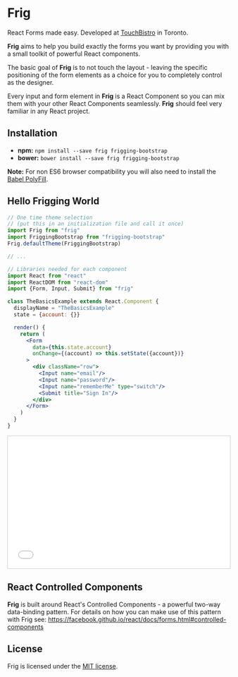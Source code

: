 
# Frig

React Forms made easy. Developed at [TouchBistro](http://touchbistro.com/) in Toronto.

**Frig** aims to help you build exactly the forms you want by providing you with a small toolkit of powerful React components.

The basic goal of **Frig** is to not touch the layout - leaving the specific positioning of the form elements as a choice for you to completely control as the designer.

Every input and form element in **Frig** is a React Component so you can mix them with your other React Components seamlessly. **Frig** should feel very familiar in any React project.


## Installation

* **npm:** `npm install --save frig frigging-bootstrap`
* **bower:** `bower install --save frig frigging-bootstrap`

**Note:** For non ES6 browser compatibility you will also need to install the [Babel PolyFill](https://babeljs.io/docs/usage/polyfill/).


## Hello Frigging World

```jsx
// One time theme selection
// (put this in an initialization file and call it once)
import Frig from "frig"
import FriggingBootstrap from "frigging-bootstrap"
Frig.defaultTheme(FriggingBootstrap)

// ...

// Libraries needed for each component
import React from "react"
import ReactDOM from "react-dom"
import {Form, Input, Submit} from "frig"

class TheBasicsExample extends React.Component {
  displayName = "TheBasicsExample"
  state = {account: {}}

  render() {
    return (
      <Form
        data={this.state.account}
        onChange={(account) => this.setState({account})}
      >
        <div className="row">
          <Input name="email"/>
          <Input name="password"/>
          <Input name="rememberMe" type="switch"/>
          <Submit title="Sign In"/>
        </div>
      </Form>
    )
  }
}
```

<iframe src="examples/the-basics/jsx/the-basics.html" style="
  width: 100%;
  height: 300px;
  border: 1px solid #ccc;
  padding-right: 1px;
"
></iframe>


## React Controlled Components

**Frig** is built around React's Controlled Components - a powerful two-way data-binding pattern. For details on how you can make use of this pattern with Frig see: https://facebook.github.io/react/docs/forms.html#controlled-components

## License

Frig is licensed under the [MIT license](https://raw.githubusercontent.com/TouchBistro/frig/master/LICENSE).
